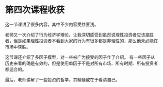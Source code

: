 # 第四次课程收获
这一节课讲了很多内容，其中不少内容受益匪浅。

老师又一次介绍了行为经济学理论，让我深切感受到虽然说理性投资者应该是胜者，但是如果理性投资者不看到大家的行为有很多都是非理性的，那么他未必能在市场中获胜。

这节课还介绍了多因子模型，对一些被广为接受的因子作了介绍。
有一些因子从历史来看的确是有效的，但是使用单因子不是对所有市场、所有时期、所有投资者都适合的。

最后，老师讲解了一些投资的哲学，其精髓或在于看清自己。
